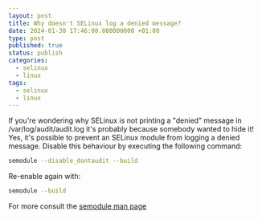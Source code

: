 ```yaml
---
layout: post
title: Why doesn't SELinux log a denied message?
date: 2024-01-30 17:46:00.000000000 +01:00
type: post
published: true
status: publish
categories:
  - selinux
  - linux
tags:
  - selinux
  - linux
---
```

If you're wondering why SELinux is not printing a "denied" message in /var/log/audit/audit.log it's probably because somebody wanted to hide it! Yes, it's possible to prevent an SELinux module from logging a denied message. Disable this behaviour by executing the following command:

```bash
semodule --disable_dontaudit --build
```

Re-enable again with:

```bash
semodule --build
```

For more consult the [semodule man page](https://www.linux.org/docs/man8/semodule.html)